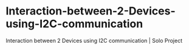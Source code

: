 # Interaction-between-2-Devices-using-I2C-communication
Interaction between 2 Devices using I2C communication | Solo Project
